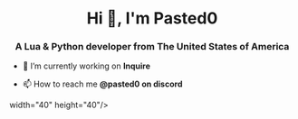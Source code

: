<h1 align="center">Hi 👋, I'm Pasted0</h1>
<h3 align="center">A Lua & Python developer from The United States of America</h3>

- 🔭 I’m currently working on **Inquire**

- 📫 How to reach me **@pasted0 on discord**

 width="40" height="40"/> </a> </p>
